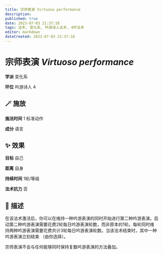 ```yaml
---
title: 宗师表演 Virtuoso performance
description: 
published: true
date: 2023-07-03 21:37:18
tags: 法术, 变化系, 吟游诗人法术, 4环法术
editor: markdown
dateCreated: 2023-07-03 21:37:18
---
```


# **宗师表演** *Virtuoso performance*

**学派** 变化系 

**环位** 吟游诗人 4

## 🪄 施放

**施法时间** 1 标准动作

**成分** 语言

## ✨ 效果 

**目标** 自己 

**距离** 自身  

**持续时间** 1轮/等级 

**法术抗力** 否

## 📖 描述

在该法术激活后，你可以在维持一种吟游表演的同时开始进行第二种吟游表演。启动第二种吟游表演需要花费2轮每日吟游表演轮数，而非原本的1轮。每轮同时维持两种吟游表演需要花费共计3轮每日吟游表演轮数。当该法术结束时，其中一种吟游表演立刻结束 （由你选择）。

宗师表演不会与任何能够同时保持复数吟游表演的方法叠加。
    